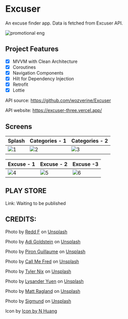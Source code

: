# Excuser
An excuse finder app. Data is fetched from Excuser API.  

![promotional eng](https://github.com/wozverine/ExcusesApp/assets/23726873/ef859f8d-eb9a-40fc-86f7-8c2e0a63e094)


## Project Features
- [x] MVVM with Clean Architecture
- [x] Coroutines
- [x] Navigation Components
- [x] Hilt for Dependency Injection
- [x] Retrofit
- [x] Lottie

API source: https://github.com/wozverine/Excuser

API website: https://excuser-three.vercel.app/

## Screens
| Splash | Categories - 1 | Categories - 2 |
| ----- | ----- | ----- |
|![1](https://github.com/wozverine/ExcusesApp/assets/23726873/d41c6821-c161-45d6-8858-c1579563ae34)|![2](https://github.com/wozverine/ExcusesApp/assets/23726873/ac4e4d6a-2561-4d6c-8da2-bba172c9a803)|![3](https://github.com/wozverine/ExcusesApp/assets/23726873/bd8c0104-7e2a-4413-8b79-401973bbefb9)|

| Excuse - 1 | Excuse - 2 | Excuse -3 |
| ------ | ------ | ----- |
![4](https://github.com/wozverine/ExcusesApp/assets/23726873/7a704516-3bac-46fa-a0c4-f1c26e4c52be)|![5](https://github.com/wozverine/ExcusesApp/assets/23726873/e9313d6b-c2bf-4789-907f-b6e25f4a80c0)|![6](https://github.com/wozverine/ExcusesApp/assets/23726873/604b2321-228c-478c-9915-5f17df6090ec)|

## PLAY STORE
Link: Waiting to be published




## CREDITS:

Photo by <a href="https://unsplash.com/@raddfilms?utm_content=creditCopyText&utm_medium=referral&utm_source=unsplash">Redd F</a> on <a href="https://unsplash.com/photos/people-sitting-on-chair-5U_28ojjgms?utm_content=creditCopyText&utm_medium=referral&utm_source=unsplash">Unsplash</a>

Photo by <a href="https://unsplash.com/@adigold1?utm_content=creditCopyText&utm_medium=referral&utm_source=unsplash">Adi Goldstein</a> on <a href="https://unsplash.com/photos/selective-focus-photography-of-assorted-color-balloons-Hli3R6LKibo?utm_content=creditCopyText&utm_medium=referral&utm_source=unsplash">Unsplash</a>

Photo by <a href="https://unsplash.com/@gpiron?utm_content=creditCopyText&utm_medium=referral&utm_source=unsplash">Piron Guillaume</a> on <a href="https://unsplash.com/photos/five-children-sitting-on-bench-front-of-trees-cRRDzGxqVe8?utm_content=creditCopyText&utm_medium=referral&utm_source=unsplash">Unsplash</a>

Photo by <a href="https://unsplash.com/@callmefred?utm_content=creditCopyText&utm_medium=referral&utm_source=unsplash">Call Me Fred</a> on <a href="https://unsplash.com/photos/just-for-fun-led-sign-STV98EbRy7w?utm_content=creditCopyText&utm_medium=referral&utm_source=unsplash">Unsplash</a>

Photo by <a href="https://unsplash.com/@nixcreative?utm_content=creditCopyText&utm_medium=referral&utm_source=unsplash">Tyler Nix</a> on <a href="https://unsplash.com/photos/people-standing-on-shore-during-golden-hour-V3dHmb1MOXM?utm_content=creditCopyText&utm_medium=referral&utm_source=unsplash">Unsplash</a>

Photo by <a href="https://unsplash.com/@lysanderyuen?utm_content=creditCopyText&utm_medium=referral&utm_source=unsplash">Lysander Yuen</a> on <a href="https://unsplash.com/photos/low-angle-view-of-tower-books-wk833OrQLJE?utm_content=creditCopyText&utm_medium=referral&utm_source=unsplash">Unsplash</a>

Photo by <a href="https://unsplash.com/@mattragland?utm_content=creditCopyText&utm_medium=referral&utm_source=unsplash">Matt Ragland</a> on <a href="https://unsplash.com/photos/flat-lay-photography-of-blue-backpack-beside-book-and-silver-macbook-02z1I7gv4ao?utm_content=creditCopyText&utm_medium=referral&utm_source=unsplash">Unsplash</a>

Photo by <a href="https://unsplash.com/@sigmund?utm_content=creditCopyText&utm_medium=referral&utm_source=unsplash">Sigmund</a> on <a href="https://unsplash.com/photos/black-digital-device-at-0-00-By-tZImt0Ms?utm_content=creditCopyText&utm_medium=referral&utm_source=unsplash">Unsplash</a>

Icon by <a href="https://www.freepik.com/icon/pensive_5096410#fromView=search&term=sorry&track=ais&page=1&position=56&uuid=b7f41eb5-4a27-4169-ad9e-6b8aa37e81df">Icon by N Huang</a>  
